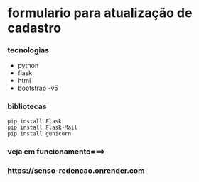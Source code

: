 # formulario para atualização de cadastro

### tecnologias 

* python
* flask
* html
* bootstrap -v5


### bibliotecas

```
pip install Flask
pip install Flask-Mail
pip install gunicorn

```
### veja em funcionamento===>
### https://senso-redencao.onrender.com